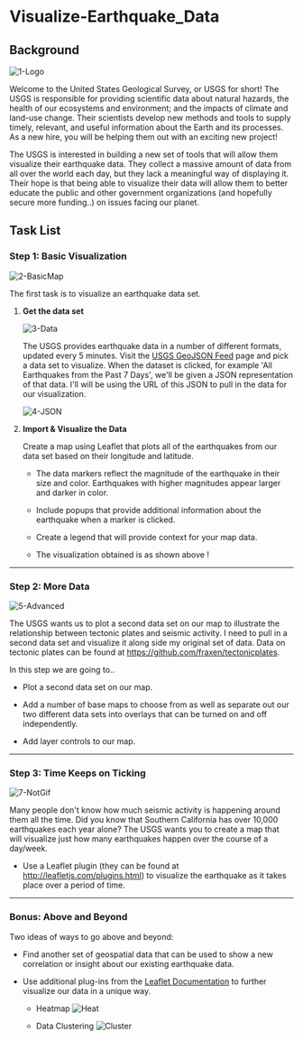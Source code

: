 # Visualize-Earthquake_Data
## Background

![1-Logo](images/1-Logo.png)

Welcome to the United States Geological Survey, or USGS for short! The USGS is responsible for providing scientific data about natural hazards, the health of our ecosystems and environment; and the impacts of climate and land-use change. Their scientists develop new methods and tools to supply timely, relevant, and useful information about the Earth and its processes. As a new hire, you will be helping them out with an exciting new project!

The USGS is interested in building a new set of tools that will allow them visualize their earthquake data. They collect a massive amount of data from all over the world each day, but they lack a meaningful way of displaying it. Their hope is that being able to visualize their data will allow them to better educate the public and other government organizations (and hopefully secure more funding..) on issues facing our planet.

## Task List

### Step 1: Basic Visualization

![2-BasicMap](images/2-BasicMap.png)

The first task is to visualize an earthquake data set.

1. **Get the data set**

   ![3-Data](images/3-Data.png)

   The USGS provides earthquake data in a number of different formats, updated every 5 minutes. Visit the [USGS GeoJSON Feed](http://earthquake.usgs.gov/earthquakes/feed/v1.0/geojson.php) page and pick a data set to visualize. When the dataset is clicked, for example 'All Earthquakes from the Past 7 Days', we'll be given a JSON representation of that data. I'll will be using the URL of this JSON to pull in the data for our visualization.

   ![4-JSON](images/4-JSON.png)

2. **Import & Visualize the Data**

   Create a map using Leaflet that plots all of the earthquakes from our data set based on their longitude and latitude.

   * The data markers reflect the magnitude of the earthquake in their size and color. Earthquakes with higher magnitudes appear larger and darker in color.

   * Include popups that provide additional information about the earthquake when a marker is clicked.

   * Create a legend that will provide context for your map data.

   * The visualization obtained is as shown above !
- - -

### Step 2: More Data

![5-Advanced](images/5-Advanced.png)

The USGS wants us to plot a second data set on our map to illustrate the relationship between tectonic plates and seismic activity. I  need to pull in a second data set and visualize it along side my original set of data. Data on tectonic plates can be found at <https://github.com/fraxen/tectonicplates>.

In this step we are going to..

* Plot a second data set on our map.

* Add a number of base maps to choose from as well as separate out our two different data sets into overlays that can be turned on and off independently.

* Add layer controls to our map.

- - -

### Step 3: Time Keeps on Ticking

![7-NotGif](images/6-Time_Keeps_On_Ticking.gif)

Many people don't know how much seismic activity is happening around them all the time. Did you know that Southern California has over 10,000 earthquakes each year alone? The USGS wants you to create a map that will visualize just how many earthquakes happen over the course of a day/week.

* Use a Leaflet plugin (they can be found at <http://leafletjs.com/plugins.html>) to visualize the earthquake as it takes place over a period of time.

- - -

### Bonus: Above and Beyond

Two ideas of ways to go above and beyond:

* Find another set of geospatial data that can be used to show a new correlation or insight about our existing earthquake data.

* Use additional plug-ins from the [Leaflet Documentation](http://leafletjs.com/plugins.html) to further visualize our data in a unique way.

  * Heatmap
    ![Heat](images/Heat.png)

  * Data Clustering
    ![Cluster](images/Cluster.png)



